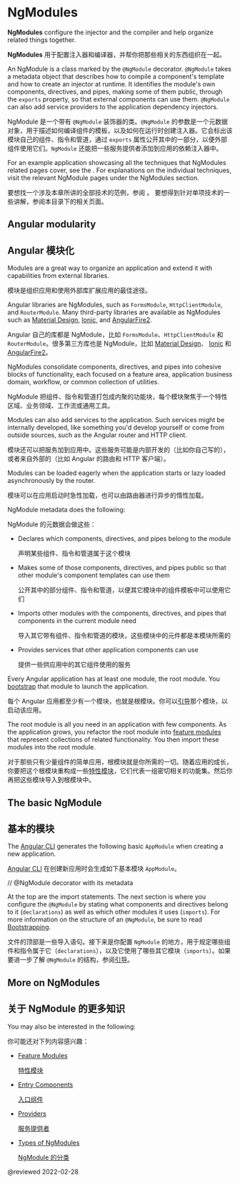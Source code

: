 # NgModules

**NgModules** configure the injector and the compiler and help organize related things together.

**NgModules** 用于配置注入器和编译器，并帮你把那些相关的东西组织在一起。

An NgModule is a class marked by the `@NgModule` decorator.
`@NgModule` takes a metadata object that describes how to compile a component's template and how to create an injector at runtime.
It identifies the module's own components, directives, and pipes, making some of them public, through the `exports` property, so that external components can use them.
`@NgModule` can also add service providers to the application dependency injectors.

NgModule 是一个带有 `@NgModule` 装饰器的类。`@NgModule` 的参数是一个元数据对象，用于描述如何编译组件的模板，以及如何在运行时创建注入器。它会标出该模块自己的组件、指令和管道，通过 `exports` 属性公开其中的一部分，以便外部组件使用它们。`NgModule` 还能把一些服务提供者添加到应用的依赖注入器中。

For an example application showcasing all the techniques that NgModules related pages cover, see the <live-example></live-example>.
For explanations on the individual techniques, visit the relevant NgModule pages under the NgModules section.

要想找一个涉及本章所讲的全部技术的范例，参阅 <live-example></live-example>。
要想得到针对单项技术的一些讲解，参阅本目录下的相关页面。

## Angular modularity

## Angular 模块化

Modules are a great way to organize an application and extend it with capabilities from external libraries.

模块是组织应用和使用外部库扩展应用的最佳途径。

Angular libraries are NgModules, such as `FormsModule`, `HttpClientModule`, and `RouterModule`.
Many third-party libraries are available as NgModules such as [Material Design](https://material.angular.io), [Ionic](https://ionicframework.com), and [AngularFire2](https://github.com/angular/angularfire2).

Angular 自己的库都是 NgModule，比如 `FormsModule`、`HttpClientModule` 和 `RouterModule`。很多第三方库也是 NgModule，比如 [Material Design](https://material.angular.cn)、 [Ionic](http://ionicframework.com) 和 [AngularFire2](https://github.com/angular/angularfire2)。

NgModules consolidate components, directives, and pipes into cohesive blocks of functionality, each focused on a feature area, application business domain, workflow, or common collection of utilities.

NgModule 把组件、指令和管道打包成内聚的功能块，每个模块聚焦于一个特性区域、业务领域、工作流或通用工具。

Modules can also add services to the application.
Such services might be internally developed, like something you'd develop yourself or come from outside sources, such as the Angular router and HTTP client.

模块还可以把服务加到应用中。这些服务可能是内部开发的（比如你自己写的），或者来自外部的（比如 Angular 的路由和 HTTP 客户端）。

Modules can be loaded eagerly when the application starts or lazy loaded asynchronously by the router.

模块可以在应用启动时急性加载，也可以由路由器进行异步的惰性加载。

NgModule metadata does the following:

NgModule 的元数据会做这些：

* Declares which components, directives, and pipes belong to the module

  声明某些组件、指令和管道属于这个模块

* Makes some of those components, directives, and pipes public so that other module's component templates can use them

  公开其中的部分组件、指令和管道，以便其它模块中的组件模板中可以使用它们

* Imports other modules with the components, directives, and pipes that components in the current module need

  导入其它带有组件、指令和管道的模块，这些模块中的元件都是本模块所需的

* Provides services that other application components can use

  提供一些供应用中的其它组件使用的服务

Every Angular application has at least one module, the root module.
You [bootstrap](guide/bootstrapping) that module to launch the application.

每个 Angular 应用都至少有一个模块，也就是根模块。你可以[引导](guide/bootstrapping)那个模块，以启动该应用。

The root module is all you need in an application with few components.
As the application grows, you refactor the root module into [feature modules](guide/feature-modules) that represent collections of related functionality.
You then import these modules into the root module.

对于那些只有少量组件的简单应用，根模块就是你所需的一切。随着应用的成长，你要把这个根模块重构成一些[特性模块](guide/feature-modules)，它们代表一组密切相关的功能集。然后你再把这些模块导入到根模块中。

## The basic NgModule

## 基本的模块

The [Angular CLI](cli) generates the following basic `AppModule` when creating a new application.

[Angular CLI](cli) 在创建新应用时会生成如下基本模块 `AppModule`。

<code-example path="ngmodules/src/app/app.module.1.ts" header="src/app/app.module.ts (default AppModule)">

// &commat;NgModule decorator with its metadata

</code-example>

At the top are the import statements.
The next section is where you configure the `@NgModule` by stating what components and directives belong to it (`declarations`) as well as which other modules it uses (`imports`).
For more information on the structure of an `@NgModule`, be sure to read [Bootstrapping](guide/bootstrapping).

文件的顶部是一些导入语句。接下来是你配置 `NgModule` 的地方，用于规定哪些组件和指令属于它（`declarations`），以及它使用了哪些其它模块（`imports`）。如果要进一步了解 `@NgModule` 的结构，参阅[引导](guide/bootstrapping)。

## More on NgModules

## 关于 NgModule 的更多知识

You may also be interested in the following:

你可能还对下列内容感兴趣：

* [Feature Modules](guide/feature-modules)

  [特性模块](guide/feature-modules)

* [Entry Components](guide/entry-components)

  [入口组件](guide/entry-components)

* [Providers](guide/providers)

  [服务提供者](guide/providers)

* [Types of NgModules](guide/module-types)

  [NgModule 的分类](guide/module-types)

<!-- links -->

<!-- external links -->

<!-- end links -->

@reviewed 2022-02-28